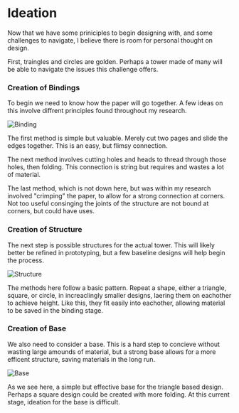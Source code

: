 # Ideation

Now that we have some priniciples to begin designing with, and some challenges to navigate, I believe there is room for personal thought on design. 

First, traingles and circles are golden. Perhaps a tower made of many will be able to navigate the issues this challenge offers.

### Creation of Bindings

To begin we need to know how the paper will go together. A few ideas on this involve diffrent principles found throughout my research.

![Binding](https://github.com/StAndrewsCollege/2324-tej3m-5-e-0-sprint0-BericPrime/assets/88285816/45e50ea5-9416-4604-ac9b-8a40850f8967)

The first method is simple but valuable. Merely cut two pages and slide the edges together. This is an easy, but flimsy connection.

The next method involves cutting holes and heads to thread through those holes, then folding. This connection is string but requires and wastes a lot of material.

The last method, which is not down here, but was within my research involved "crimping" the paper, to allow for a strong connection at corners. Not too useful consinging the joints of the structure are not bound at corners, but could have uses.

### Creation of Structure

The next step is possible structures for the actual tower. This will likely better be refined in prototyping, but a few baseline designs will help begin the process.

![Structure](https://github.com/StAndrewsCollege/2324-tej3m-5-e-0-sprint0-BericPrime/assets/88285816/4557a28c-6138-4e2b-8c99-a51cf94efa54)

The methods here follow a basic pattern. Repeat a shape, either a triangle, square, or circle, in increaclingly smaller designs, laering them on eachother to achieve height. Like this, they fit easily into eachother, allowing material to be saved in the binding stage. 

### Creation of Base

We also need to consider a base. This is a hard step to concieve without wasting large amounds of material, but a strong base allows for a more efficent structure, saving materials in the long run.

![Base](https://github.com/StAndrewsCollege/2324-tej3m-5-e-0-sprint0-BericPrime/assets/88285816/ca198e8b-6e34-42a9-a083-1816f7094382)

As we see here, a simple but effective base for the triangle based design. Perhaps a square design could be created with more folding. At this current stage, ideation for the base is difficult.

